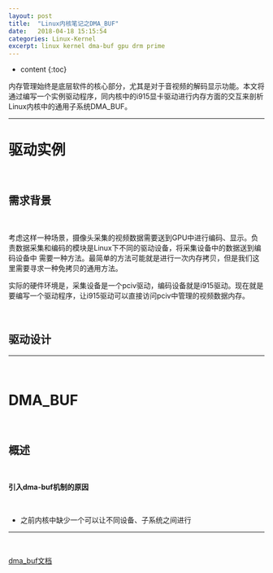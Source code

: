 ```yaml
---
layout: post
title:  "Linux内核笔记之DMA_BUF"
date:   2018-04-18 15:15:54
categories: Linux-Kernel
excerpt: linux kernel dma-buf gpu drm prime
---
```


* content
{:toc}


内存管理始终是底层软件的核心部分，尤其是对于音视频的解码显示功能。本文将通过编写一个实例驱动程序，同内核中的i915显卡驱动进行内存方面的交互来剖析
Linux内核中的通用子系统DMA_BUF。

---


# 驱动实例

<br />

## 需求背景

<br />

考虑这样一种场景，摄像头采集的视频数据需要送到GPU中进行编码、显示。负责数据采集和编码的模块是Linux下不同的驱动设备，将采集设备中的数据送到编码设备中
需要一种方法。最简单的方法可能就是进行一次内存拷贝，但是我们这里需要寻求一种免拷贝的通用方法。

实际的硬件环境是，采集设备是一个pciv驱动，编码设备就是i915驱动。现在就是要编写一个驱动程序，让i915驱动可以直接访问pciv中管理的视频数据内存。

<br />

## 驱动设计



---

<br />

# DMA_BUF

<br />

## 概述

<br />

**引入dma-buf机制的原因**

<br />

* 之前内核中缺少一个可以让不同设备、子系统之间进行


---

<br />







[dma_buf文档](https://elinux.org/images/a/a8/DMA_Buffer_Sharing-_An_Introduction.pdf)





